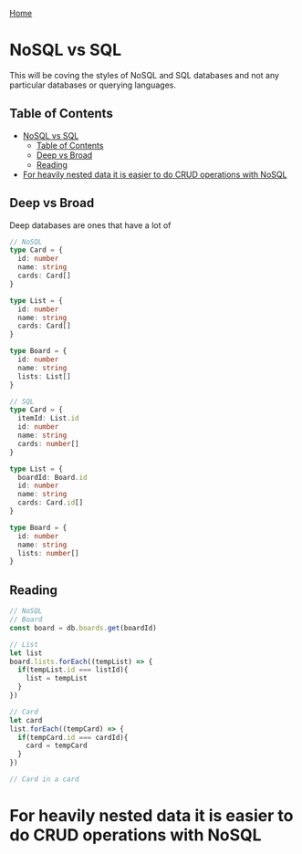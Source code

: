 <!--
 * This file is part of RS Cheat Sheets.
 *
 * RS Cheat Sheets is free software: you can redistribute it and/or modify
 * it under the terms of the GNU General Public License as published by
 * the Free Software Foundation, either version 3 of the License, or
 * (at your option) any later version.
 *
 * RS Cheat Sheets is distributed in the hope that it will be useful,
 * but WITHOUT ANY WARRANTY; without even the implied warranty of
 * MERCHANTABILITY or FITNESS FOR A PARTICULAR PURPOSE.  See the
 * GNU General Public License for more details.
 *
 * You should have received a copy of the GNU General Public License
 * along with RS Cheat Sheets. If not, see <https://www.gnu.org/licenses/>.
 */
-->

[Home](./README.md)

# NoSQL vs SQL

This will be coving the styles of NoSQL and SQL databases and not any particular databases or querying languages.

## Table of Contents
<!-- TOC -->

- [NoSQL vs SQL](#nosql-vs-sql)
	- [Table of Contents](#table-of-contents)
	- [Deep vs Broad](#deep-vs-broad)
	- [Reading](#reading)
- [For heavily nested data it is easier to do CRUD operations with NoSQL](#for-heavily-nested-data-it-is-easier-to-do-crud-operations-with-nosql)

<!-- /TOC -->

## Deep vs Broad
Deep databases are ones that have a lot of 

```typescript
// NoSQL
type Card = {
  id: number
  name: string
  cards: Card[]
}

type List = {
  id: number
  name: string
  cards: Card[]
}

type Board = {
  id: number
  name: string
  lists: List[]
}

// SQL
type Card = {
  itemId: List.id
  id: number
  name: string
  cards: number[]
}

type List = {
  boardId: Board.id
  id: number
  name: string
  cards: Card.id[]
}

type Board = {
  id: number
  name: string
  lists: number[]
}
```

## Reading

```javascript
// NoSQL
// Board
const board = db.boards.get(boardId)

// List
let list
board.lists.forEach((tempList) => {
  if(tempList.id === listId){
    list = tempList
  }
})

// Card
let card
list.forEach((tempCard) => {
  if(tempCard.id === cardId){
    card = tempCard
  }
})

// Card in a card

```

# For heavily nested data it is easier to do CRUD operations with NoSQL